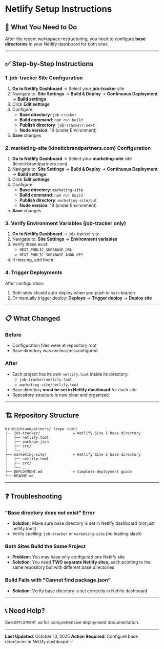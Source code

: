 # Netlify Setup Instructions

## 🎯 What You Need to Do

After the recent workspace restructuring, you need to configure **base directories** in your Netlify dashboard for both sites.

---

## ✅ Step-by-Step Instructions

### 1. job-tracker Site Configuration

1. **Go to Netlify Dashboard** → Select your **job-tracker** site
2. Navigate to: **Site Settings** → **Build & Deploy** → **Continuous Deployment** → **Build settings**
3. Click **Edit settings**
4. Configure:
   - **Base directory**: `job-tracker`
   - **Build command**: `npm run build`
   - **Publish directory**: `job-tracker/.next`
   - **Node version**: 18 (under Environment)
5. **Save** changes

### 2. marketing-site (kineticbrandpartners.com) Configuration

1. **Go to Netlify Dashboard** → Select your **marketing-site** site (kineticbrandpartners.com)
2. Navigate to: **Site Settings** → **Build & Deploy** → **Continuous Deployment** → **Build settings**
3. Click **Edit settings**
4. Configure:
   - **Base directory**: `marketing-site`
   - **Build command**: `npm run build`
   - **Publish directory**: `marketing-site/out`
   - **Node version**: 18 (under Environment)
5. **Save** changes

### 3. Verify Environment Variables (job-tracker only)

1. **Go to Netlify Dashboard** → job-tracker site
2. Navigate to: **Site Settings** → **Environment variables**
3. Verify these exist:
   - `NEXT_PUBLIC_SUPABASE_URL`
   - `NEXT_PUBLIC_SUPABASE_ANON_KEY`
4. If missing, add them

### 4. Trigger Deployments

After configuration:
1. Both sites should auto-deploy when you push to `main` branch
2. Or manually trigger deploy: **Deploys** → **Trigger deploy** → **Deploy site**

---

## 📋 What Changed

### Before
- Configuration files were at repository root
- Base directory was unclear/misconfigured

### After
- Each project has its own `netlify.toml` inside its directory:
  - `job-tracker/netlify.toml`
  - `marketing-site/netlify.toml`
- Base directory **must be set in Netlify dashboard** for each site
- Repository structure is now clear and organized

---

## 🏗️ Repository Structure

```
kineticbrandpartners/ (repo root)
├── job-tracker/               ← Netlify Site 1 base directory
│   ├── netlify.toml
│   ├── package.json
│   ├── src/
│   └── ...
├── marketing-site/            ← Netlify Site 2 base directory
│   ├── netlify.toml
│   ├── src/
│   └── ...
├── DEPLOYMENT.md              ← Complete deployment guide
└── README.md
```

---

## ❓ Troubleshooting

### "Base directory does not exist" Error
- **Solution**: Make sure base directory is set in Netlify dashboard (not just netlify.toml)
- Verify spelling: `job-tracker` or `marketing-site` (no leading slash)

### Both Sites Build the Same Project
- **Problem**: You may have only configured one Netlify site
- **Solution**: You need **TWO separate Netlify sites**, each pointing to the same repository but with different base directories

### Build Fails with "Cannot find package.json"
- **Solution**: Verify base directory is set correctly in Netlify dashboard

---

## 📞 Need Help?

See `DEPLOYMENT.md` for comprehensive deployment documentation.

---

**Last Updated**: October 13, 2025
**Action Required**: Configure base directories in Netlify dashboard ✅
